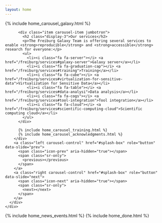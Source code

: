 ```yaml
---
layout: home
---
```


<div class="home">
  <div class="row" id="splash-row">
    <div class="col-sm-12">
      <div class="carousel slide" data-ride="carousel" id="splash-box">
        <div class="carousel-inner" role="listbox">
          {% include home_carousel_galaxy.html %}

          <div class="item carousel-item jumbotron">
            <h2 class="display-3">Our services</h2>
            <p>The Freiburg Galaxy Team is offering several services to enable <strong>reproducible</strong> and <strong>accessible</strong> research for everyone:</p>
            <ul>
              <li><i class="fa fa-server"></i> <a href="/freiburg/services#galaxy-server">Galaxy server</a></li>
              <li><i class="fa fa-graduation-cap"></i> <a href="/freiburg/services#training">Training</a></li>
              <li><i class="fa fa-cube"></i> <a href="/freiburg/services#virtualization-for-sensitive-data">Virtualization for Sensitive Data</a></li>
              <li><i class="fa fa-table"></i> <a href="/freiburg/services#data-analysi">Data analysis</a></li>
              <li><i class="fa fa-cogs"></i> <a href="/freiburg/services#tool-integration">Tool integration</a></li>
              <li><i class="fa fa-cloud"></i> <a href="/freiburg/services#scientific-computing-cloud">Scientific computing cloud</a></li>
            </ul>
          </div>
          
          {% include home_carousel_training.html %}
          {% include home_carousel_acknowledgments.html %}
        </div>
        <a class="left carousel-control" href="#splash-box" role="button" data-slide="prev">
          <span class="icon-prev" aria-hidden="true"></span>
          <span class="sr-only">
            <previous></previous>
          </span>
        </a>
        <a class="right carousel-control" href="#splash-box" role="button" data-slide="next">
          <span class="icon-next" aria-hidden="true"></span>
          <span class="sr-only">
            <next></next>
          </span>
        </a>
      </div>
    </div>
  </div>

  {% include home_news_events.html %}
  {% include home_done.html %}
</div>
